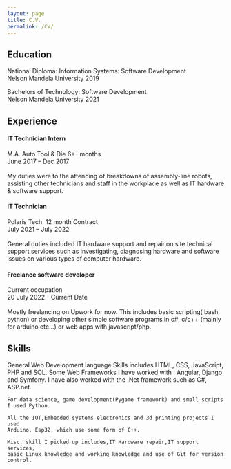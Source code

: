 ```yaml
---
layout: page
title: C.V.
permalink: /CV/
---
```


<h2>Education</h2>
<p>
    National Diploma: Information Systems: Software Development <br>
    Nelson Mandela University 2019
</p><p>
    Bachelors of Technology: Software Development <br>
    Nelson Mandela University 2021   
</p>
          

<h2>Experience</h2>
  <p>  <h4>IT Technician Intern </h4>
    M.A. Auto Tool & Die 6+- months <br>
    June 2017 – Dec 2017 <br><br>
    My duties were to the attending of breakdowns of assembly-line robots,
    assisting other technicians and staff in the workplace as well as
    IT hardware & software support. </p>

  <p>  <h4>IT Technician</h4>
    Polaris Tech.  12 month Contract <br>
    July 2021 – July 2022 <br><br>
    General duties included IT hardware support and repair,on site technical support services
    such as investigating, diagnosing hardware and software issues on
    various types of computer hardware. </p>

  <p>  <h4>Freelance software developer</h4>
    Current occupation <br>
    20 July 2022 - Current Date <br><br>
    Mostly freelancing on Upwork for now. This includes basic scripting( bash, python) or developing other 
    simple software programs in c#, c/c++ (mainly for arduino etc...) or web apps with javascript/php. 
     </p>

<h2>Skills</h2>
    General Web Development language Skills includes HTML, CSS, JavaScript, PHP and SQL.
    Some Web Frameworks I have worked with : Angular, Django and Symfony. I have also worked 
    with the .Net framework such as C#, ASP.net. 

    For data science, game development(Pygame framework) and small scripts I used Python.  

    All the IOT,Embedded systems electronics and 3d printing projects I used
    Arduino, Esp32, which use some form of C++.
    
    Misc. skill I picked up includes,IT Hardware repair,IT support services,
    basic Linux knowledge and working knowledge and use of Git for version control.


